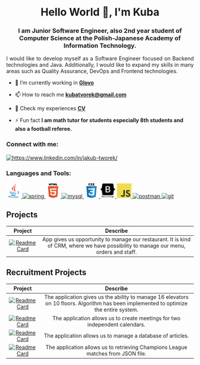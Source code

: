 <h1 align="center">Hello World 👋, I'm Kuba</h1>
<h3 align="center">I am Junior Software Engineer, also 2nd year student of Computer Science at the Polish-Japanese Academy of Information Technology.</h3>
<p align="justify">I would like to develop myself as a Software Engineer focused on Backend technologies and Java. Additionally, I would like to expand my skills in many areas such as Quality Assurance, DevOps and Frontend technologies.</p>

- 🔭 I’m currently working in [**Glovo**](https://glovoapp.com/)

- 📫 How to reach me **kubatvorek@gmail.com**

- 📄 Check my experiences [**CV**](https://github.com/KubaTworek/KubaTworek/files/10191239/cv.pdf)

- ⚡ Fun fact **I am math tutor for students especially 8th students and also a football referee.**

<h3 align="left">Connect with me:</h3>
<p align="left">
<a href="https://www.linkedin.com/in/jakub-tworek/" target="blank"><img align="center" src="https://raw.githubusercontent.com/rahuldkjain/github-profile-readme-generator/master/src/images/icons/Social/linked-in-alt.svg" alt="https://www.linkedin.com/in/jakub-tworek/" height="30" width="40" /></a>
</p>

<h3 align="left">Languages and Tools:</h3>

 <p align="left"> <a href="https://www.java.com" target="_blank" rel="noreferrer"> <img src="https://raw.githubusercontent.com/devicons/devicon/master/icons/java/java-original.svg" alt="java" width="40" height="40"/> </a> <a href="https://spring.io/" target="_blank" rel="noreferrer"> <img src="https://www.vectorlogo.zone/logos/springio/springio-icon.svg" alt="spring" width="40" height="40"/> </a> <a href="https://www.w3.org/html/" target="_blank" rel="noreferrer"> <img src="https://raw.githubusercontent.com/devicons/devicon/master/icons/html5/html5-original-wordmark.svg" alt="html5" width="40" height="40"/> </a> <a href="https://dev.mysql.com/" target="_blank" rel="noreferrer"> <img src="https://www.vectorlogo.zone/logos/mysql/mysql-ar21.svg" alt="mysql" width="40" height="40"/> </a> <a href="https://www.w3schools.com/css/" target="_blank" rel="noreferrer"> <img src="https://raw.githubusercontent.com/devicons/devicon/master/icons/css3/css3-original-wordmark.svg" alt="css3" width="40" height="40"/> </a> <a href="https://getbootstrap.com" target="_blank" rel="noreferrer"> <img src="https://raw.githubusercontent.com/devicons/devicon/master/icons/bootstrap/bootstrap-plain-wordmark.svg" alt="bootstrap" width="40" height="40"/> </a> <a href="https://developer.mozilla.org/en-US/docs/Web/JavaScript" target="_blank" rel="noreferrer"> <img src="https://raw.githubusercontent.com/devicons/devicon/master/icons/javascript/javascript-original.svg" alt="javascript" width="40" height="40"/> </a> <a href="https://postman.com" target="_blank" rel="noreferrer"> <img src="https://www.vectorlogo.zone/logos/getpostman/getpostman-icon.svg" alt="postman" width="40" height="40"/> </a> <a href="https://git-scm.com/" target="_blank" rel="noreferrer"> <img src="https://www.vectorlogo.zone/logos/git-scm/git-scm-icon.svg" alt="git" width="40" height="40"/> </a> </p>

## Projects

Project                    |  Describe
:-------------------------:|:-------------------------:
[![Readme Card](https://github-readme-stats.vercel.app/api/pin/?username=KubaTworek&repo=Restaurant-Management-System)](https://github.com/KubaTworek/Restaurant-Management-System)  |  App gives us opportunity to manage our restaurant. It is kind of CRM, where we have possibility to manage our menu, orders and staff.

## Recruitment Projects

Project                    |  Describe
:-------------------------:|:-------------------------:
[![Readme Card](https://github-readme-stats.vercel.app/api/pin/?username=KubaTworek&repo=Recruitment-Project-Elevators)](https://github.com/KubaTworek/Recruitment-Project-Elevators)  |  The application gives us the ability to manage 16 elevators on 10 floors. Algorithm has been implemented to optimize the entire system.
[![Readme Card](https://github-readme-stats.vercel.app/api/pin/?username=KubaTworek&repo=Rest-API-Calendar)](https://github.com/KubaTworek/Rest-API-Calendar)  |  The application allows us to create meetings for two independent calendars.
[![Readme Card](https://github-readme-stats.vercel.app/api/pin/?username=KubaTworek&repo=REST-API-Articles)](https://github.com/KubaTworek/REST-API-Articles)  |  The application allows us to manage a database of articles.
[![Readme Card](https://github-readme-stats.vercel.app/api/pin/?username=KubaTworek&repo=Champions-League-Matches)](https://github.com/KubaTworek/Champions-League-Matches)  |  The application allows us to retrieving Champions League matches from JSON file.

